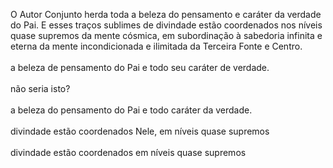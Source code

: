 ﻿O Autor Conjunto herda toda a beleza do pensamento e caráter da verdade do Pai. E esses traços sublimes de divindade estão coordenados nos níveis quase supremos da mente cósmica, em subordinação à sabedoria infinita e eterna da mente incondicionada e ilimitada da Terceira Fonte e Centro.<BR><BR>a beleza de pensamento do Pai e todo seu caráter de verdade. <BR><BR>não seria isto?<BR><BR>a beleza do pensamento do Pai e todo caráter da verdade. <BR><BR>divindade estão coordenados Nele, em níveis quase supremos <BR><BR>divindade estão coordenados em níveis quase supremos